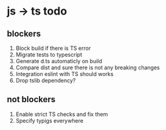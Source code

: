 # js -> ts todo

## blockers

1. Block build if there is TS error
2. Migrate tests to typescript
3. Generate d.ts automaticly on build
4. Compare dist and sure there is not any breaking changes
5. Integration eslint with TS should works
6. Drop tslib dependency?

## not blockers

1. Enable strict TS checks and fix them
2. Specify typigs everywhere
